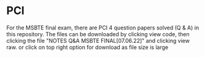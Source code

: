 # PCI 
For the MSBTE final exam, there are PCI 4 question papers solved (Q & A) in this repository. 
The files can be downloaded by clicking view code, then clicking the file "NOTES Q&A MSBTE FINAL[07.06.22]" and clicking view raw. or click on top right option for download as file size is large
